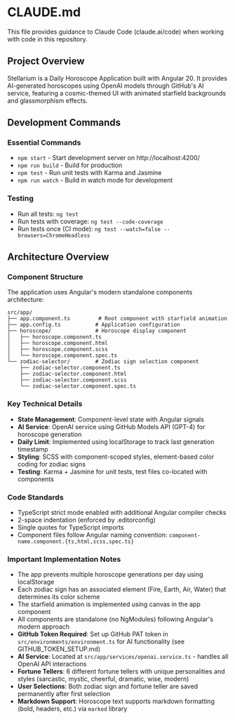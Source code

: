 # CLAUDE.md

This file provides guidance to Claude Code (claude.ai/code) when working with code in this repository.

## Project Overview

Stellarium is a Daily Horoscope Application built with Angular 20. It provides AI-generated horoscopes using OpenAI models through GitHub's AI service, featuring a cosmic-themed UI with animated starfield backgrounds and glassmorphism effects.

## Development Commands

### Essential Commands
- `npm start` - Start development server on http://localhost:4200/
- `npm run build` - Build for production
- `npm test` - Run unit tests with Karma and Jasmine
- `npm run watch` - Build in watch mode for development

### Testing
- Run all tests: `ng test`
- Run tests with coverage: `ng test --code-coverage`
- Run tests once (CI mode): `ng test --watch=false --browsers=ChromeHeadless`

## Architecture Overview

### Component Structure
The application uses Angular's modern standalone components architecture:

```
src/app/
├── app.component.ts         # Root component with starfield animation
├── app.config.ts           # Application configuration
├── horoscope/              # Horoscope display component
│   ├── horoscope.component.ts
│   ├── horoscope.component.html
│   ├── horoscope.component.scss
│   └── horoscope.component.spec.ts
└── zodiac-selector/        # Zodiac sign selection component
    ├── zodiac-selector.component.ts
    ├── zodiac-selector.component.html
    ├── zodiac-selector.component.scss
    └── zodiac-selector.component.spec.ts
```

### Key Technical Details
- **State Management**: Component-level state with Angular signals
- **AI Service**: OpenAI service using GitHub Models API (GPT-4) for horoscope generation
- **Daily Limit**: Implemented using localStorage to track last generation timestamp
- **Styling**: SCSS with component-scoped styles, element-based color coding for zodiac signs
- **Testing**: Karma + Jasmine for unit tests, test files co-located with components

### Code Standards
- TypeScript strict mode enabled with additional Angular compiler checks
- 2-space indentation (enforced by .editorconfig)
- Single quotes for TypeScript imports
- Component files follow Angular naming convention: `component-name.component.{ts,html,scss,spec.ts}`

### Important Implementation Notes
- The app prevents multiple horoscope generations per day using localStorage
- Each zodiac sign has an associated element (Fire, Earth, Air, Water) that determines its color scheme
- The starfield animation is implemented using canvas in the app component
- All components are standalone (no NgModules) following Angular's modern approach
- **GitHub Token Required**: Set up GitHub PAT token in `src/environments/environment.ts` for AI functionality (see GITHUB_TOKEN_SETUP.md)
- **AI Service**: Located at `src/app/services/openai.service.ts` - handles all OpenAI API interactions
- **Fortune Tellers**: 6 different fortune tellers with unique personalities and styles (sarcastic, mystic, cheerful, dramatic, wise, modern)
- **User Selections**: Both zodiac sign and fortune teller are saved permanently after first selection
- **Markdown Support**: Horoscope text supports markdown formatting (bold, headers, etc.) via `marked` library